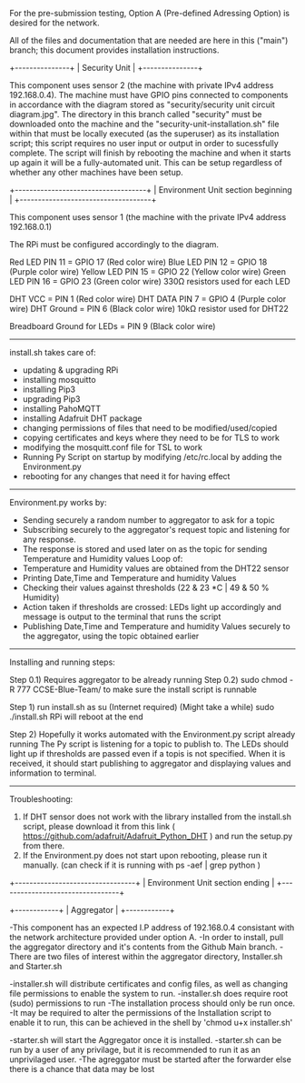 For the pre-submission testing, Option A (Pre-defined Adressing Option) is desired for the network.

All of the files and documentation that are needed are here in this ("main") branch; this document provides installation instructions.


+---------------+
| Security Unit |
+---------------+

This component uses sensor 2 (the machine with private IPv4 address 192.168.0.4).
The machine must have GPIO pins connected to components in accordance with the diagram stored as "security/security unit circuit diagram.jpg".
The directory in this branch called "security" must be downloaded onto the machine and the "security-unit-installation.sh" file within that must be locally executed (as the superuser) as its installation script; this script requires no user input or output in order to sucessfully complete.
The script will finish by rebooting the machine and when it starts up again it will be a fully-automated unit.
This can be setup regardless of whether any other machines have been setup.


+------------------------------------+
| Environment Unit section beginning |
+------------------------------------+

This component uses sensor 1 (the machine with the private IPv4 address 192.168.0.1)

The RPi must be configured accordingly to the diagram.

Red LED	PIN 11 = GPIO 17 (Red color wire)
Blue LED	PIN 12 = GPIO 18 (Purple color wire)
Yellow LED 	PIN 15 = GPIO 22 (Yellow color wire)
Green LED	PIN 16 = GPIO 23 (Green color wire)
330Ω resistors used for each LED

DHT VCC = PIN 1 (Red color wire)
DHT DATA PIN 7 = GPIO 4 (Purple color wire)
DHT Ground  = PIN 6 (Black color wire)
10kΩ resistor used for DHT22

Breadboard Ground for LEDs = PIN 9 (Black color wire)

---------------------------------------------------------------------------------------------

install.sh takes care of: 
- updating & upgrading RPi
- installing mosquitto
- installing Pip3
- upgrading Pip3
- installing PahoMQTT
- installing Adafruit DHT package
- changing permissions of files that need to be modified/used/copied
- copying certificates and keys where they need to be for TLS to work
- modifying the mosquitt.conf file for TSL to work
- Running Py Script on startup by modifying /etc/rc.local by adding the Environment.py
- rebooting for any changes that need it for having effect

-----------------------------------------------------------------------------------------------

Environment.py works by:
- Sending securely a random number to aggregator to ask for a topic
- Subscribing securely to the aggregator's request topic and listening for any response.
- The response is stored and used later on as the topic for sending Temperature and Humidity values
Loop of:
- Temperature and Humidity values are obtained from the DHT22 sensor
- Printing Date,Time and Temperature and humidity Values
- Checking their values against thresholds (22 & 23 *C | 49 & 50 % Humidity)
- Action taken if thresholds are crossed: LEDs light up accordingly and message is output to the terminal that runs the script
- Publishing Date,Time and Temperature and humidity Values securely to the aggregator, using the topic obtained earlier

--------------------------------------------------------------------------------------------------

Installing and running steps:

Step 0.1) Requires aggregator to be already running
Step 0.2) sudo chmod -R 777 CCSE-Blue-Team/ to make sure the install script is runnable

Step 1) run install.sh as su (Internet required) (Might take a while)
sudo ./install.sh
RPi will reboot at the end

Step 2) Hopefully it works automated with the Environment.py script already running
The Py script is listening for a topic to publish to.
The LEDs should light up if thresholds are passed even if a topis is not specified. 
When it is received, it should start publishing to aggregator and displaying values and information to terminal.

------------------------------------------------------------------------------------------------------

Troubleshooting:
1) If DHT sensor does not work with the library installed from the install.sh script, please download it from this link ( https://github.com/adafruit/Adafruit_Python_DHT ) and run the setup.py from there. 
2) If the Environment.py does not start upon rebooting, please run it manually. (can check if it is running with    ps -aef | grep python   )


+---------------------------------+
| Environment Unit section ending |
+---------------------------------+


+------------+
| Aggregator |
+------------+

-This component has an expected I.P address of 192.168.0.4 consistant with the network architecture provided under option A.
-In order to install, pull the aggregator directory and it's contents from the Github Main branch.
-There are two files of interest within the aggregator directory, Installer.sh and Starter.sh

-installer.sh will distribute certificates and config files, as well as changing file permissions to enable the system to run.
-installer.sh does require root (sudo) permissions to run
-The installation process should only be run once.
-It may be required to alter the permissions of the Installation script to enable it to run, this can be achieved in the shell by 'chmod u+x installer.sh'

-starter.sh will start the Aggregator once it is installed.
-starter.sh can be run by a user of any privilage, but it is recommended to run it as an unprivilaged user.
-The agreggator must be started after the forwarder else there is a chance that data may be lost
